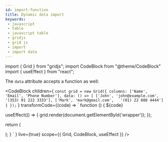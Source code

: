 ```yaml
---
id: import-function
title: Dynamic data import 
keywords:
 - javascript
 - table
 - javascript table
 - gridjs
 - grid js
 - import
 - import data
---
```


import { Grid } from "gridjs";
import CodeBlock from "@theme/CodeBlock"
import { useEffect } from "react";

The `data` attribute accepts a function as well:

<CodeBlock children={
`
const grid = new Grid({
  columns: ['Name', 'Email', 'Phone Number'],
  data: () => [
    ['John', 'john@example.com', '(353) 01 222 3333'],
    ['Mark', 'mark@gmail.com',   '(01) 22 888 4444']
  ]
});
`
}
 transformCode={(code) => 
`
function () {
  ${code}
  
  useEffect(() => {
    grid.render(document.getElementById('wrapper'));
  });
  
  return (
    <div id="wrapper" />
  );
}
`
} live={true} scope={{ Grid, CodeBlock, useEffect }} />

